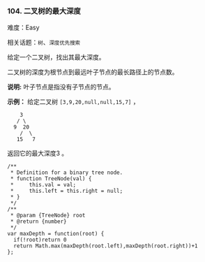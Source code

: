 ### 104. 二叉树的最大深度

难度：Easy

相关话题：`树`、`深度优先搜索`

给定一个二叉树，找出其最大深度。



二叉树的深度为根节点到最远叶子节点的最长路径上的节点数。



 **说明:** 叶子节点是指没有子节点的节点。



 **示例：** 
给定二叉树  `[3,9,20,null,null,15,7]` ，





```
    3
   / \
  9  20
    /  \
   15   7
```

返回它的最大深度3 。




```
/**
 * Definition for a binary tree node.
 * function TreeNode(val) {
 *     this.val = val;
 *     this.left = this.right = null;
 * }
 */
/**
 * @param {TreeNode} root
 * @return {number}
 */
var maxDepth = function(root) {
  if(!root)return 0
  return Math.max(maxDepth(root.left),maxDepth(root.right))+1
};



```
